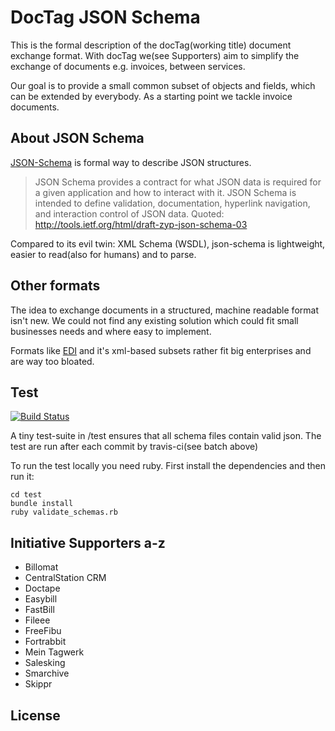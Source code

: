 # DocTag JSON Schema

This is the formal description of the docTag(working title) document exchange
format. With docTag we(see Supporters) aim to simplify the exchange of documents
e.g. invoices, between services.

Our goal is to provide a small common subset of objects and fields, which can
be extended by everybody. As a starting point we tackle invoice documents.

## About JSON Schema

[JSON-Schema](json-schema.org) is formal way to describe JSON structures.

> JSON Schema provides a contract for what JSON data is required for a given
application and how to interact with it. JSON Schema is intended to define
validation, documentation, hyperlink navigation, and interaction control of JSON
data.
Quoted: http://tools.ietf.org/html/draft-zyp-json-schema-03

Compared to its evil twin: XML Schema (WSDL), json-schema is lightweight, easier
to read(also for humans) and to parse.

## Other formats

The idea to exchange documents in a structured, machine readable format isn't
new. We could not find any existing solution which could fit small businesses
needs and where easy to implement.

Formats like [EDI](http://en.wikipedia.org/wiki/Electronic_Data_Interchange#See_also)
and it's xml-based subsets rather fit big enterprises and are way too bloated.

## Test

[![Build Status](https://secure.travis-ci.org/docTag/json-schema.png?branch=master)](http://travis-ci.org/docTag/json-schema)

A tiny test-suite in /test ensures that all schema files contain valid json.
The test are run after each commit by travis-ci(see batch above)

To run the test locally you need ruby. First install the dependencies and then
run it:

    cd test
    bundle install
    ruby validate_schemas.rb


## Initiative Supporters a-z

* Billomat
* CentralStation CRM
* Doctape
* Easybill
* FastBill
* Fileee
* FreeFibu
* Fortrabbit
* Mein Tagwerk
* Salesking
* Smarchive
* Skippr

## License
